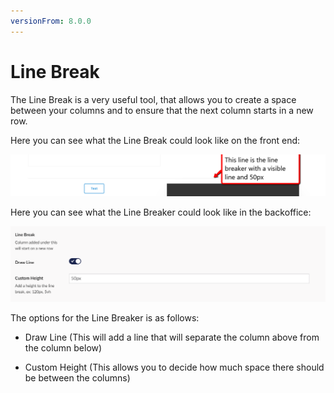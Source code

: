 ```yaml
---
versionFrom: 8.0.0
---
```


# Line Break

The Line Break is a very useful tool, that allows you to create a space between your columns and to ensure that the next column starts in a new row.

Here you can see what the Line Break could look like on the front end:

![Quote image](images/Line-Breaker-Frontend.png)

Here you can see what the Line Breaker could look like in the backoffice:

![Price List](images/Line-Breaker-Backoffice.png)

The options for the Line Breaker is as follows:

- Draw Line (This will add a line that will separate the column above from the column below)

- Custom Height (This allows you to decide how much space there should be between the columns)
